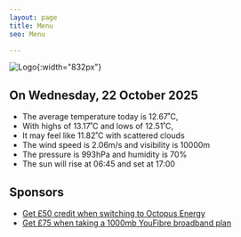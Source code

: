```yaml
---
layout: page
title: Menu
seo: Menu

---
```


![Logo](/images/logo.jpg){:width="832px"}

<!-- weather_marker starts -->
## On Wednesday, 22 October 2025

- The average temperature today is 12.67˚C,
- With highs of 13.17˚C and lows of 12.51˚C,
- It may feel like 11.82˚C with scattered clouds
- The wind speed is 2.06m/s and visibility is 10000m
- The pressure is 993hPa and humidity is 70%
- The sun will rise at 06:45 and set at 17:00

<!-- weather_marker ends -->

## Sponsors

- [Get £50 credit when switching to Octopus Energy](https://bit.ly/3oD1nnS)
- [Get £75 when taking a 1000mb YouFibre broadband plan](https://aklam.io/91zWhU?)
